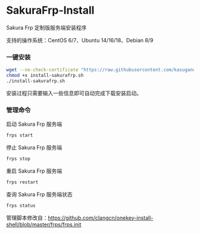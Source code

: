 # SakuraFrp-Install
Sakura Frp 定制版服务端安装程序

支持的操作系统：CentOS 6/7、Ubuntu 14/16/18、Debian 8/9
### 一键安装
```bash
wget --no-check-certificate "https://raw.githubusercontent.com/kasuganosoras/SakuraFrp-Install/master/install-sakurafrp.sh"
chmod +x install-sakurafrp.sh
./install-sakurafrp.sh
```
安装过程只需要输入一些信息即可自动完成下载安装启动。

### 管理命令
启动 Sakura Frp 服务端
```bash
frps start
```
停止 Sakura Frp 服务端
```bash
frps stop
```
重启 Sakura Frp 服务端
```bash
frps restart
```
查询 Sakura Frp 服务端状态
```bash
frps status
```
管理脚本修改自：https://github.com/clangcn/onekey-install-shell/blob/master/frps/frps.init
